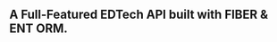 ## A Full-Featured EDTech API built with FIBER & ENT ORM.

<!-- ### WEBSOCKETS:

#### Notifications

- URL: `wss://{host}/api/v4/ws/notifications`

- Requires authorization, so pass in the Bearer Authorization header.

- You can only read and not send notification messages into this socket. -->


<!-- #### Chats

- URL: `wss://{host}/api/v4/ws/chats/{id}`
- Requires authorization, so pass in the Bearer Authorization header.
- Use chat_id as the ID for an existing chat or username if it's the first message in a DM.
- You cannot read realtime messages from a username that doesn't belong to the authorized user, but you can surely send messages.
- Only send a message to the socket endpoint after the message has been created or updated, and files have been uploaded.
- Fields when sending a message through the socket:

  ```json
  { "status": "CREATED", "id": "fe4e0235-80fc-4c94-b15e-3da63226f8ab" }
  ``` -->